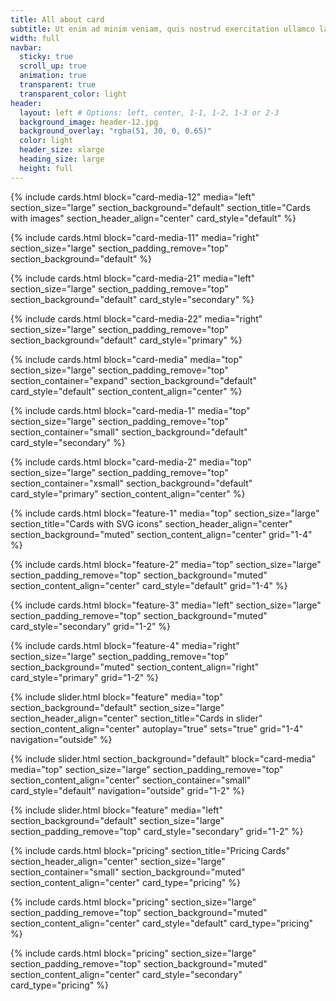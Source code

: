```yaml
---
title: All about card
subtitle: Ut enim ad minim veniam, quis nostrud exercitation ullamco laboris nisi ut aliquip ex ea commodo consequat. Duis aute irure dolor in reprehenderit in voluptate velit.
width: full
navbar:
  sticky: true
  scroll_up: true
  animation: true
  transparent: true
  transparent_color: light
header:
  layout: left # Options: left, center, 1-1, 1-2, 1-3 or 2-3
  background_image: header-12.jpg
  background_overlay: "rgba(51, 30, 0, 0.65)"
  color: light
  header_size: xlarge
  heading_size: large
  height: full
---
```


{% include cards.html 
  block="card-media-12" 
  media="left" 
  section_size="large"
  section_background="default"
  section_title="Cards with images"
  section_header_align="center"
  card_style="default"
%}

{% include cards.html 
  block="card-media-11" 
  media="right" 
  section_size="large"
  section_padding_remove="top"
  section_background="default"
%}

{% include cards.html 
  block="card-media-21" 
  media="left" 
  section_size="large"
  section_padding_remove="top"
  section_background="default"
  card_style="secondary"
%}

{% include cards.html 
  block="card-media-22" 
  media="right" 
  section_size="large"
  section_padding_remove="top"
  section_background="default"
  card_style="primary"
%}

{% include cards.html 
  block="card-media" 
  media="top" 
  section_size="large"
  section_padding_remove="top"
  section_container="expand"
  section_background="default"
  card_style="default"
  section_content_align="center"
%}

{% include cards.html 
  block="card-media-1" 
  media="top" 
  section_size="large"
  section_padding_remove="top"
  section_container="small"
  section_background="default"
  card_style="secondary"
%}

{% include cards.html 
  block="card-media-2" 
  media="top" 
  section_size="large"
  section_padding_remove="top"
  section_container="xsmall"
  section_background="default"
  card_style="primary"
  section_content_align="center"
%}

{% include cards.html 
  block="feature-1" 
  media="top" 
  section_size="large"
  section_title="Cards with SVG icons"
  section_header_align="center"
  section_background="muted"
  section_content_align="center"
  grid="1-4"
%}

{% include cards.html 
  block="feature-2" 
  media="top" 
  section_size="large"
  section_padding_remove="top"
  section_background="muted"
  section_content_align="center"
  card_style="default"
  grid="1-4"
%}

{% include cards.html 
  block="feature-3" 
  media="left" 
  section_size="large"
  section_padding_remove="top"
  section_background="muted"
  card_style="secondary"
  grid="1-2"
%}

{% include cards.html 
  block="feature-4" 
  media="right" 
  section_size="large"
  section_padding_remove="top"
  section_background="muted"
  section_content_align="right"
  card_style="primary"
  grid="1-2"
%}

{% include slider.html 
  block="feature" 
  media="top" 
  section_background="default"
  section_size="large"
  section_header_align="center" 
  section_title="Cards in slider" 
  section_content_align="center"
  autoplay="true"
  sets="true"
  grid="1-4"
  navigation="outside"
%}

{% include slider.html 
  section_background="default"
  block="card-media" 
  media="top" 
  section_size="large"
  section_padding_remove="top"
  section_content_align="center"
  section_container="small"
  card_style="default"
  navigation="outside"
  grid="1-2"
%}

{% include slider.html 
  block="feature" 
  media="left" 
  section_background="default"
  section_size="large"
  section_padding_remove="top"
  card_style="secondary"
  grid="1-2"
%}

{% include cards.html 
  block="pricing" 
  section_title="Pricing Cards" 
  section_header_align="center"
  section_size="large"
  section_container="small"
  section_background="muted" 
  section_content_align="center"
  card_type="pricing"
%}

{% include cards.html 
  block="pricing" 
  section_size="large"
  section_padding_remove="top"
  section_background="muted" 
  section_content_align="center"
  card_style="default"
  card_type="pricing"
%}

{% include cards.html 
  block="pricing" 
  section_size="large"
  section_padding_remove="top"
  section_background="muted" 
  section_content_align="center"
  card_style="secondary"
  card_type="pricing"
%}

